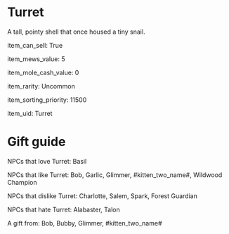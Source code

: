 # Turret

A tall, pointy shell that once housed a tiny snail.

item_can_sell: True

item_mews_value: 5

item_mole_cash_value: 0

item_rarity: Uncommon

item_sorting_priority: 11500

item_uid: Turret

# Gift guide

NPCs that love Turret: Basil

NPCs that like Turret: Bob, Garlic, Glimmer, #kitten_two_name#, Wildwood Champion

NPCs that dislike Turret: Charlotte, Salem, Spark, Forest Guardian

NPCs that hate Turret: Alabaster, Talon

A gift from: Bob, Bubby, Glimmer, #kitten_two_name#